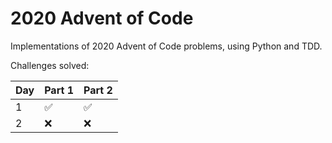# 2020 Advent of Code

Implementations of 2020 Advent of Code problems, using Python and TDD.

Challenges solved:

| Day | Part 1             | Part 2             |
|-----|--------------------|--------------------|
| 1   | :white_check_mark: | :white_check_mark: |
| 2   | :x:                | :x:                |